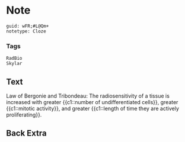 # Note
```
guid: wFR;#L@Qm+
notetype: Cloze
```

### Tags
```
RadBio
Skylar
```

## Text
Law of Bergonie and Tribondeau: The radiosensitivity of a tissue is increased with greater {{c1::number of undifferentiated cells}}, greater {{c1::mitotic activity}}, and greater {{c1::length of time they are actively proliferating}}.

## Back Extra

